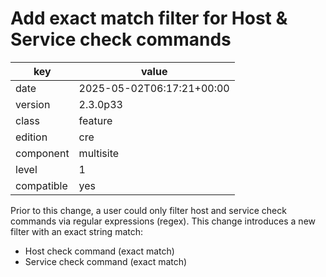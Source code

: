 [//]: # (werk v2)
# Add exact match filter for Host & Service check commands

key        | value
---------- | ---
date       | 2025-05-02T06:17:21+00:00
version    | 2.3.0p33
class      | feature
edition    | cre
component  | multisite
level      | 1
compatible | yes

Prior to this change, a user could only filter host and service check commands via regular expressions (regex). This change introduces a new filter with an exact string match:

- Host check command (exact match)
- Service check command (exact match)
